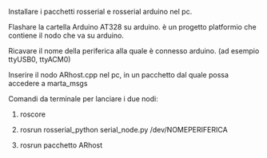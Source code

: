   Installare i pacchetti rosserial e rosserial arduino nel pc.
  
  Flashare la cartella Arduino AT328 su arduino. è un progetto platformio che contiene il nodo che va su arduino.
  
  Ricavare il nome della periferica alla quale è connesso arduino. (ad esempio ttyUSB0, ttyACM0)
  
  Inserire il nodo ARhost.cpp nel pc, in un pacchetto dal quale possa accedere a marta_msgs
  
  Comandi da terminale per lanciare i due nodi:
  1) roscore

  2) rosrun rosserial_python serial_node.py /dev/NOMEPERIFERICA
  
  3) rosrun pacchetto ARhost

